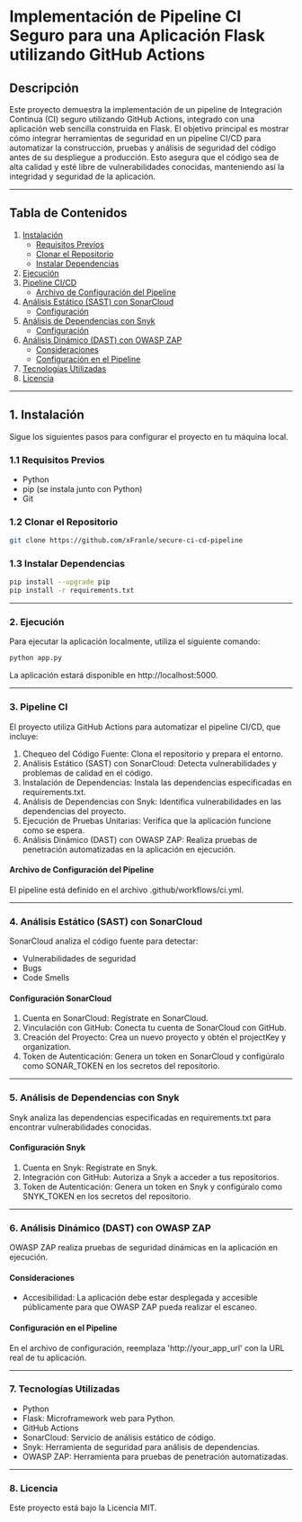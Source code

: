 # Implementación de Pipeline CI Seguro para una Aplicación Flask utilizando GitHub Actions

## Descripción

Este proyecto demuestra la implementación de un pipeline de Integración Continua (CI) seguro utilizando GitHub Actions, integrado con una aplicación web sencilla construida en Flask. El objetivo principal es mostrar cómo integrar herramientas de seguridad en un pipeline CI/CD para automatizar la construcción, pruebas y análisis de seguridad del código antes de su despliegue a producción. Esto asegura que el código sea de alta calidad y esté libre de vulnerabilidades conocidas, manteniendo así la integridad y seguridad de la aplicación.

---

## Tabla de Contenidos

1. [Instalación](#1-instalaci%C3%B3n)
   - [Requisitos Previos](#11-requisitos-previos)
   - [Clonar el Repositorio](#12-clonar-el-repositorio)
   - [Instalar Dependencias](#13-instalar-dependencias)
2. [Ejecución](#2-ejecuci%C3%B3n)
3. [Pipeline CI/CD](#3-pipeline-cicd)
   - [Archivo de Configuración del Pipeline](#archivo-de-configuraci%C3%B3n-del-pipeline)
4. [Análisis Estático (SAST) con SonarCloud](#4-an%C3%A1lisis-est%C3%A1tico-sast-con-sonarcloud)
   - [Configuración](#configuraci%C3%B3n-sonarcloud)
5. [Análisis de Dependencias con Snyk](#5-an%C3%A1lisis-de-dependencias-con-snyk)
   - [Configuración](#configuraci%C3%B3n-snyk)
6. [Análisis Dinámico (DAST) con OWASP ZAP](#6-an%C3%A1lisis-din%C3%A1mico-dast-con-owasp-zap)
   - [Consideraciones](#consideraciones)
   - [Configuración en el Pipeline](#configuraci%C3%B3n-en-el-pipeline)
7. [Tecnologías Utilizadas](#7-tecnolog%C3%ADas-utilizadas)
8. [Licencia](#8-licencia)

---

## 1. Instalación

Sigue los siguientes pasos para configurar el proyecto en tu máquina local.

### 1.1 Requisitos Previos

- Python
- pip (se instala junto con Python)
- Git

### 1.2 Clonar el Repositorio

```bash 
git clone https://github.com/xFranle/secure-ci-cd-pipeline
```

### 1.3 Instalar Dependencias

```bash 
pip install --upgrade pip
pip install -r requirements.txt
```

---

### 2. Ejecución

Para ejecutar la aplicación localmente, utiliza el siguiente comando:
```bash 
python app.py
```
La aplicación estará disponible en http://localhost:5000.

---

### 3. Pipeline CI
El proyecto utiliza GitHub Actions para automatizar el pipeline CI/CD, que incluye:

1. Chequeo del Código Fuente: Clona el repositorio y prepara el entorno.
2. Análisis Estático (SAST) con SonarCloud: Detecta vulnerabilidades y problemas de calidad en el código.
3. Instalación de Dependencias: Instala las dependencias especificadas en requirements.txt.
4. Análisis de Dependencias con Snyk: Identifica vulnerabilidades en las dependencias del proyecto.
5. Ejecución de Pruebas Unitarias: Verifica que la aplicación funcione como se espera.
6. Análisis Dinámico (DAST) con OWASP ZAP: Realiza pruebas de penetración automatizadas en la aplicación en ejecución.

#### Archivo de Configuración del Pipeline
El pipeline está definido en el archivo .github/workflows/ci.yml.

---

### 4. Análisis Estático (SAST) con SonarCloud
SonarCloud analiza el código fuente para detectar:

- Vulnerabilidades de seguridad
- Bugs
- Code Smells

#### Configuración SonarCloud
1. Cuenta en SonarCloud: Regístrate en SonarCloud.
2. Vinculación con GitHub: Conecta tu cuenta de SonarCloud con GitHub.
3. Creación del Proyecto: Crea un nuevo proyecto y obtén el projectKey y organization.
4. Token de Autenticación: Genera un token en SonarCloud y configúralo como SONAR_TOKEN en los secretos del repositorio.

---

### 5. Análisis de Dependencias con Snyk
Snyk analiza las dependencias especificadas en requirements.txt para encontrar vulnerabilidades conocidas.

#### Configuración Snyk
1. Cuenta en Snyk: Regístrate en Snyk.
2. Integración con GitHub: Autoriza a Snyk a acceder a tus repositorios.
3. Token de Autenticación: Genera un token en Snyk y configúralo como SNYK_TOKEN en los secretos del repositorio.

---
   
### 6. Análisis Dinámico (DAST) con OWASP ZAP
OWASP ZAP realiza pruebas de seguridad dinámicas en la aplicación en ejecución.

#### Consideraciones
- Accesibilidad: La aplicación debe estar desplegada y accesible públicamente para que OWASP ZAP pueda realizar el escaneo.
#### Configuración en el Pipeline
En el archivo de configuración, reemplaza 'http://your_app_url' con la URL real de tu aplicación.

---

### 7. Tecnologías Utilizadas
- Python
- Flask: Microframework web para Python.
- GitHub Actions
- SonarCloud: Servicio de análisis estático de código.
- Snyk: Herramienta de seguridad para análisis de dependencias.
- OWASP ZAP: Herramienta para pruebas de penetración automatizadas.

---

### 8. Licencia
Este proyecto está bajo la Licencia MIT.
